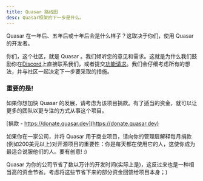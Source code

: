 ```yaml
---
title: Quasar 路线图
desc: Quasar框架的下一步是什么。
---
```


 Quasar 在一年后、五年后或十年后会是什么样子？这取决于你们，使用 Quasar 的开发者。

你们，这个社区，就是 Quasar 。我们倾听您的意见和需求。这就是为什么我们鼓励你在[Discord](https://chat.quasar.dev)上直接联系我们，或者提交[功能请求](https://github.com/quasarframework/quasar/issues/new/choose)。我们会仔细考虑所有的想法，并与社区一起决定下一步要采取的措施。

<q-btn push class="q-my-sm q-py-sm" no-caps color="brand-primary" ic-right=" launch" label="https://roadmap.quasar.dev" href="https://roadmap.quasar.dev" target="_blank" rel="noopener" />

### 重要的是!

如果你想加快 Quasar 的发展，请考虑为该项目捐款。有了适当的资金，就可以让更多的团队以更专注的方式从事这个项目。

[捐款 - https://donate.quasar.dev](https://donate.quasar.dev)

如果你在一家公司，并将 Quasar 用于商业项目，请向你的管理层解释每月捐款(例如200美元以上)对开源项目的重要性：你是每天都在使用它的人，这使你成为最适合说服他们的人。要有创意! :)

 Quasar 为你的公司节省了数以万计的开发时间(实际上是)，这反过来也是一种相当高的资金节省。考虑将这些节省下来的部分资金回馈给项目本身；)

